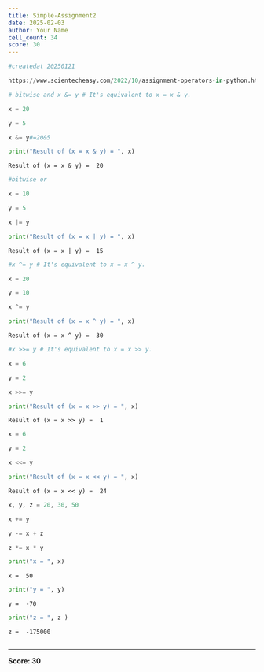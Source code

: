 ```yaml
---
title: Simple-Assignment2
date: 2025-02-03
author: Your Name
cell_count: 34
score: 30
---
```


```python
#createdat 20250121
```


```python
https://www.scientecheasy.com/2022/10/assignment-operators-in-python.html/
```


```python
# bitwise and x &= y # It's equivalent to x = x & y.
```


```python
x = 20
```


```python
y = 5
```


```python
x &= y#=20&5
```


```python
print("Result of (x = x & y) = ", x)
```

    Result of (x = x & y) =  20



```python
#bitwise or
```


```python
x = 10
```


```python
y = 5
```


```python
x |= y
```


```python
print("Result of (x = x | y) = ", x)
```

    Result of (x = x | y) =  15



```python
#x ^= y # It's equivalent to x = x ^ y.

```


```python
x = 20
```


```python
y = 10
```


```python
x ^= y
```


```python
print("Result of (x = x ^ y) = ", x)
```

    Result of (x = x ^ y) =  30



```python
#x >>= y # It's equivalent to x = x >> y.

```


```python
x = 6
```


```python
y = 2
```


```python
x >>= y
```


```python
print("Result of (x = x >> y) = ", x)
```

    Result of (x = x >> y) =  1



```python
x = 6
```


```python
y = 2
```


```python
x <<= y
```


```python
print("Result of (x = x << y) = ", x)
```

    Result of (x = x << y) =  24



```python
x, y, z = 20, 30, 50
```


```python
x += y
```


```python
y -= x + z
```


```python
z *= x * y
```


```python
print("x = ", x)
```

    x =  50



```python
print("y = ", y)
```

    y =  -70



```python
print("z = ", z )
```

    z =  -175000



```python

```


---
**Score: 30**